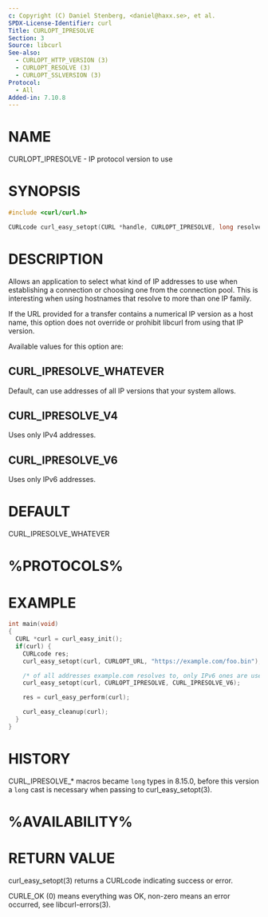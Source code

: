 ```yaml
---
c: Copyright (C) Daniel Stenberg, <daniel@haxx.se>, et al.
SPDX-License-Identifier: curl
Title: CURLOPT_IPRESOLVE
Section: 3
Source: libcurl
See-also:
  - CURLOPT_HTTP_VERSION (3)
  - CURLOPT_RESOLVE (3)
  - CURLOPT_SSLVERSION (3)
Protocol:
  - All
Added-in: 7.10.8
---
```


# NAME

CURLOPT_IPRESOLVE - IP protocol version to use

# SYNOPSIS

~~~c
#include <curl/curl.h>

CURLcode curl_easy_setopt(CURL *handle, CURLOPT_IPRESOLVE, long resolve);
~~~

# DESCRIPTION

Allows an application to select what kind of IP addresses to use when
establishing a connection or choosing one from the connection pool. This is
interesting when using hostnames that resolve to more than one IP family.

If the URL provided for a transfer contains a numerical IP version as a host
name, this option does not override or prohibit libcurl from using that IP
version.

Available values for this option are:

## CURL_IPRESOLVE_WHATEVER

Default, can use addresses of all IP versions that your system allows.

## CURL_IPRESOLVE_V4

Uses only IPv4 addresses.

## CURL_IPRESOLVE_V6

Uses only IPv6 addresses.

# DEFAULT

CURL_IPRESOLVE_WHATEVER

# %PROTOCOLS%

# EXAMPLE

~~~c
int main(void)
{
  CURL *curl = curl_easy_init();
  if(curl) {
    CURLcode res;
    curl_easy_setopt(curl, CURLOPT_URL, "https://example.com/foo.bin");

    /* of all addresses example.com resolves to, only IPv6 ones are used */
    curl_easy_setopt(curl, CURLOPT_IPRESOLVE, CURL_IPRESOLVE_V6);

    res = curl_easy_perform(curl);

    curl_easy_cleanup(curl);
  }
}
~~~

# HISTORY

CURL_IPRESOLVE_\* macros became `long` types in 8.15.0, before this version
a `long` cast is necessary when passing to curl_easy_setopt(3).

# %AVAILABILITY%

# RETURN VALUE

curl_easy_setopt(3) returns a CURLcode indicating success or error.

CURLE_OK (0) means everything was OK, non-zero means an error occurred, see
libcurl-errors(3).
